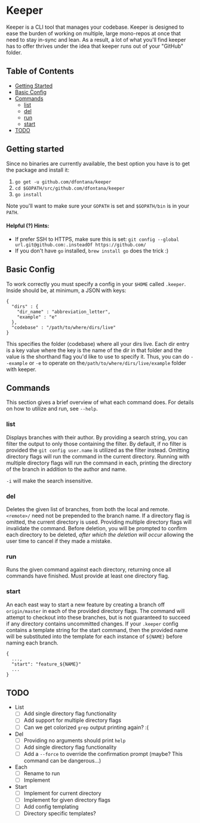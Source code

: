 # Keeper

Keeper is a CLI tool that manages your codebase. Keeper is designed to ease the burden of working on multiple, large mono-repos at once that need to stay in-sync and lean. As a result, a lot of what you'll find keeper has to offer thrives under the idea that keeper runs out of your "GitHub" folder.

## Table of Contents

- [Getting Started](#getting-started)
- [Basic Config](#basic-config)
- [Commands](#commands)
  - [list](#list)
  - [del](#del)
  - [run](#run)
  - [start](#start)
- [TODO](#todo)

## Getting started

Since no binaries are currently available, the best option you have is to get the package and install it:

1. `go get -u github.com/dfontana/keeper`
2. `cd $GOPATH/src/github.com/dfontana/keeper`
3. `go install`

Note you'll want to make sure your `GOPATH` is set and `$GOPATH/bin` is in your `PATH`.

#### Helpful (?) Hints:

- If prefer SSH to HTTPS, make sure this is set: `git config --global url.git@github.com:.insteadOf https://github.com/`
- If you don't have `go` installed, `brew install go` does the trick :)

## Basic Config

To work correctly you must specify a config in your `$HOME` called `.keeper`. Inside should be, at minimum, a JSON with keys:

```
{
  "dirs" : {
    "dir_name" : "abbreviation_letter",
    "example" : "e"
  },
  "codebase" : "/path/to/where/dirs/live"
}
```

This specifies the folder (codebase) where all your dirs live. Each dir entry is a key value where the key is the name of the dir in that folder and the value is the shorthand flag you'd like to use to specify it. Thus, you can do `--example` or `-e` to operate on the`/path/to/where/dirs/live/example` folder with keeper.

## Commands

This section gives a brief overview of what each command does. For details on how to utilize and run, see `--help`.

### list

Displays branches with their author. By providing a search string, you can filter the output to only those containing the filter. By default, if no filter is provided the `git config user.name` is utilized as the filter instead. Omitting directory flags will run the command in the current directory. Running with multiple directory flags will run the command in each, printing the directory of the branch in addition to the author and name.

`-i` will make the search insensitive.

### del

Deletes the given list of branches, from both the local and remote. `<remote>/` need not be prepended to the branch name. If a directory flag is omitted, the current directory is used. Providing multiple directory flags will invalidate the command. Before deletion, you will be prompted to confirm each directory to be deleted, _after which the deletion will occur_ allowing the user time to cancel if they made a mistake.

### run

Runs the given command against each directory, returning once all commands have finished. Must provide at least one directory flag.

### start

An each east way to start a new feature by creating a branch off `origin/master` in each of the provided directory flags. The command will attempt to checkout into these branches, but is not guaranteed to succeed if any directory contains uncommitted changes. If your `.keeper` config contains a template string for the start command, then the provided name will be substituted into the template for each instance of `${NAME}` before naming each branch.

```
{
  ...,
  "start": "feature_${NAME}"
  ...
}
```

## TODO

- List
  - [ ] Add single directory flag functionality
  - [ ] Add support for multiple directory flags
  - [ ] Can we get colorized `grep` output printing again? :(
- Del
  - [ ] Providing no arguments should print `help`
  - [ ] Add single directory flag functionality
  - [ ] Add a `--force` to override the confirmation prompt (maybe? This command can be dangerous...)
- Each
  - [ ] Rename to run
  - [ ] Implement
- Start
  - [ ] Implement for current directory
  - [ ] Implement for given directory flags
  - [ ] Add config templating
  - [ ] Directory specific templates?
